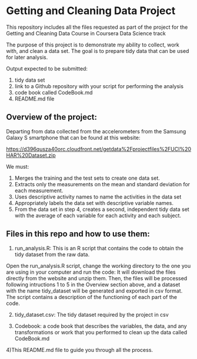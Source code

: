 # Getting and Cleaning Data Project

This repository includes all the files requested as part of the project for the Getting and Cleaning Data Course in Coursera Data Science track

The purpose of this project is to demonstrate my ability to collect, work with, and clean a data set. The goal is to prepare tidy data that can be used for later analysis. 

Output expected to be submitted:
1) tidy data set 
2) link to a Github repository with your script for performing the analysis
3) code book called CodeBook.md
4) README.md file

## Overview of the project:

Departing from data collected from the accelerometers from the Samsung Galaxy S smartphone that can be found at this website:

https://d396qusza40orc.cloudfront.net/getdata%2Fprojectfiles%2FUCI%20HAR%20Dataset.zip

We must:
1) Merges the training and the test sets to create one data set.
2) Extracts only the measurements on the mean and standard deviation for each measurement.
3) Uses descriptive activity names to name the activities in the data set
4) Appropriately labels the data set with descriptive variable names.
5) From the data set in step 4, creates a second, independent tidy data set with the average of each variable for each activity and each subject.

## Files in this repo and how to use them:

1) run_analysis.R: This is an R script that contains the code to obtain the tidy dataset from the raw data.

Open the run_analysis.R script, change the working directory to the one you are using in your computer and run the code:
It will download the files directly from the website and unzip them. Then, the files will be processed following intructions 1 to 5 in the Overview section above, and a dataset with the name tidy_dataset will be generated and exported in csv format.
The script contains a description of the functioning of each part of the code.

2) tidy_dataset.csv: The tidy dataset required by the project in csv 

3) Codebook: a code book that describes the variables, the data, and any transformations or work that you performed to clean up the data called CodeBook.md

4)This README.md file to guide you through all the process.

